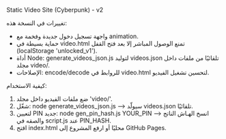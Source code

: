 Static Video Site (Cyberpunk) - v2

تغييرات في النسخة هذه:
- واجهة تسجيل دخول جديدة وفخمة مع animation.
- حماية بسيطة في video.html تمنع الوصول المباشر إلا بعد فتح القفل (localStorage 'unlocked_v1').
- أداة Node: generate_videos_json.js لتوليد videos.json تلقائيًا من ملفات داخل مجلد video/.
- الإصلاحات: encode/decode للروابط في video.html لتحسين تشغيل الفيديو.

كيفية الاستخدام:
1) ضع ملفات الفيديو داخل مجلد 'video/'.
2) شغّل: node generate_videos_json.js  --> سيولّد videos.json تلقائيًا.
3) لتعيين PIN جديد: node gen_pin_hash.js YOUR_PIN  --> انسخ الهـاش الناتج والصقه في script.js عند PIN_HASH.
4) افتح index.html محليًا أو ارفع المشروع إلى GitHub Pages.
